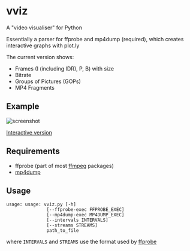 # vviz
A "video visualiser" for Python

Essentially a parser for ffprobe and mp4dump (required), which creates interactive graphs with plot.ly

The current version shows:
- Frames (I (including IDR), P, B) with size
- Bitrate
- Groups of Pictures (GOPs)
- MP4 Fragments 

## Example

![screenshot](https://raw.githubusercontent.com/wabiloo/vviz_py/master/docs/screenshot.png)

[Interactive version](https://raw.githubusercontent.com/wabiloo/vviz_py/master/docs/example1.html)

## Requirements
- ffprobe (part of most [ffmpeg](https://www.ffmpeg.org/download.html) packages)
- [mp4dump](https://www.bento4.com/documentation/mp4dump/)

## Usage

```
usage: usage: vviz.py [-h] 
               [--ffprobe-exec FFPROBE_EXEC]
               [--mp4dump-exec MP4DUMP_EXEC] 
               [--intervals INTERVALS]
               [--streams STREAMS]
               path_to_file
```
where `INTERVALS` and `STREAMS` use the format used by [ffprobe](https://ffmpeg.org/ffprobe.html)

